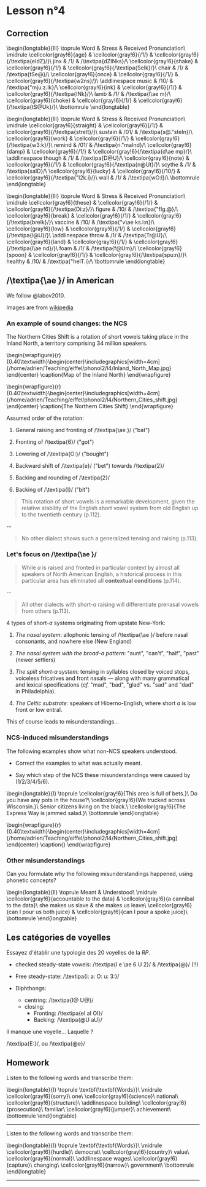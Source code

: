 # Lesson n°4




## Correction


\begin{longtable}{lll}
\toprule
Word & Stress & Received Pronunciation\\
\midrule
\cellcolor{gray!6}{age} & \cellcolor{gray!6}{/1/} & \cellcolor{gray!6}{/\textipa{eIdZ}/}\\
jinx & /1/ & /\textipa{dZINks}/\\
\cellcolor{gray!6}{shake} & \cellcolor{gray!6}{/1/} & \cellcolor{gray!6}{/\textipa{SeIk}/}\\
chair & /1/ & /\textipa{tSe@}/\\
\cellcolor{gray!6}{once} & \cellcolor{gray!6}{/1/} & \cellcolor{gray!6}{/\textipa{w2ns}/}\\
\addlinespace
music & /10/ & /\textipa{"mju:z.Ik}/\\
\cellcolor{gray!6}{ink} & \cellcolor{gray!6}{/1/} & \cellcolor{gray!6}{/\textipa{INk}/}\\
lamb & /1/ & /\textipa{l\ae m}/\\
\cellcolor{gray!6}{choke} & \cellcolor{gray!6}{/1/} & \cellcolor{gray!6}{/\textipa{tS@Uk}/}\\
\bottomrule
\end{longtable}


\begin{longtable}{lll}
\toprule
Word & Stress & Received Pronunciation\\
\midrule
\cellcolor{gray!6}{straight} & \cellcolor{gray!6}{/1/} & \cellcolor{gray!6}{/\textipa{streIt}/}\\
sustain & /01/ & /\textipa{s@."steIn}/\\
\cellcolor{gray!6}{work} & \cellcolor{gray!6}{/1/} & \cellcolor{gray!6}{/\textipa{w3:k}/}\\
remind & /01/ & /\textipa{ri."maInd}/\\
\cellcolor{gray!6}{damp} & \cellcolor{gray!6}{/1/} & \cellcolor{gray!6}{/\textipa{d\ae mp}/}\\
\addlinespace
though & /1/ & /\textipa{D@U}/\\
\cellcolor{gray!6}{note} & \cellcolor{gray!6}{/1/} & \cellcolor{gray!6}{/\textipa{n@Ut}/}\\
scythe & /1/ & /\textipa{saID}/\\
\cellcolor{gray!6}{lucky} & \cellcolor{gray!6}{/10/} & \cellcolor{gray!6}{/\textipa{"l2k.i}/}\\
wall & /1/ & /\textipa{wO:l}/\\
\bottomrule
\end{longtable}


\begin{longtable}{lll}
\toprule
Word & Stress & Received Pronunciation\\
\midrule
\cellcolor{gray!6}{these} & \cellcolor{gray!6}{/1/} & \cellcolor{gray!6}{/\textipa{Di:z}/}\\
figure & /10/ & /\textipa{"fIg.@}/\\
\cellcolor{gray!6}{break} & \cellcolor{gray!6}{/1/} & \cellcolor{gray!6}{/\textipa{breIk}/}\\
vaccine & /10/ & /\textipa{"v\ae ks.i:n}/\\
\cellcolor{gray!6}{low} & \cellcolor{gray!6}{/1/} & \cellcolor{gray!6}{/\textipa{l@U}/}\\
\addlinespace
throw & /1/ & /\textipa{Tr@U}/\\
\cellcolor{gray!6}{land} & \cellcolor{gray!6}{/1/} & \cellcolor{gray!6}{/\textipa{l\ae nd}/}\\
foam & /1/ & /\textipa{f@Um}/\\
\cellcolor{gray!6}{spoon} & \cellcolor{gray!6}{/1/} & \cellcolor{gray!6}{/\textipa{spu:n}/}\\
healthy & /10/ & /\textipa{"helT.i}/\\
\bottomrule
\end{longtable}

## /\textipa{\ae }/ in American

We follow @labov2010.

Images are from [wikipedia](https://en.wikipedia.org/wiki/Inland_Northern_American_English)




### An example of sound changes: the NCS

The Northern Cities Shift is a rotation of short vowels taking place
in the Inland North, a territory comprising 34 million speakers.


 \begin{wrapfigure}{r}{0.40\textwidth}\begin{center}\includegraphics[width=4cm]{/home/adrien/Teaching/eiffel/phonol2/l4/Inland_North_Map.jpg} \end{center} \caption{Map of the Inland North} \end{wrapfigure}



 
 \begin{wrapfigure}{r}{0.40\textwidth}\begin{center}\includegraphics[width=4cm]{/home/adrien/Teaching/eiffel/phonol2/l4/Northern_Cities_shift.jpg} \end{center} \caption{The Northern Cities Shift} \end{wrapfigure}

 


Assumed order of the rotation:

1. General raising and fronting of /\textipa{\ae }/ ("bat")

1. Fronting of /\textipa{6}/ ("got")

1. Lowering of /\textipa{O:}/ ("bought")

1. Backward shift of /\textipa{e}/ ("bet") towards /\textipa{2}/

1. Backing and rounding of /\textipa{2}/

1. Backing of /\textipa{I}/ ("bit")



> This rotation of short vowels is a remarkable development, given the relative stability of the English short vowel system from old English up to the twentieth century (p.112).

--

> No other dialect shows such a generalized tensing and raising (p.113).





 

### Let's focus on /\textipa{\ae }/

> While *a* is raised and fronted in particular context by almost all speakers of North American English, a historical process in this particular area  has eliminated all **contextual conditions** (p.114).
 
--

> All other dialects with short-*a* raising will differentiate prenasal vowels from others (p.113).
 



4 types of short-*a* systems originating from upstate New-York:

1. *The nasal system*: allophonic tensing of /\textipa{\ae }/ before nasal consonants, and nowhere else (New England)

1. *The nasal system with the broad-a pattern*: "aunt", "can't", "half", "past" (newer settlers)

1. *The split short-a system:* tensing in syllables closed by voiced stops, voiceless fricatives and front nasals — along with many grammatical and lexical specifications (*cf.* "mad", "bad", "glad" vs. "sad" and "dad" in Philadelphia).

1. *The Celtic substrate:* speakers of Hiberno-English, where short *a* is low front or low entral.

This of course leads to misunderstandings...



###  NCS-induced misunderstandings

The following examples show what non-NCS speakers understood.

* Correct the examples to what was actually meant.

* Say which step of the NCS these misunderstandings were caused by (1/2/3/4/5/6).





\begin{longtable}{l}
\toprule
\cellcolor{gray!6}{This area is full of bets.}\\
Do you have any pots in the house?\\
\cellcolor{gray!6}{We trucked across Wisconsin.}\\
Senior citizens living on the black.\\
\cellcolor{gray!6}{The Express Way is jammed salad.}\\
\bottomrule
\end{longtable}

 \begin{wrapfigure}{r}{0.40\textwidth}\begin{center}\includegraphics[width=4cm]{/home/adrien/Teaching/eiffel/phonol2/l4/Northern_Cities_shift.jpg} \end{center} \caption{} \end{wrapfigure}



### Other misunderstandings

Can you formulate *why* the following misunderstandings happened, using phonetic concepts?


\begin{longtable}{ll}
\toprule
Meant & Understood\\
\midrule
\cellcolor{gray!6}{accountable to the data} & \cellcolor{gray!6}{a cannibal to the data}\\
she makes us slave & she makes us leave\\
\cellcolor{gray!6}{can I pour us both juice} & \cellcolor{gray!6}{can I pour a spoke juice}\\
\bottomrule
\end{longtable}
 

## Les catégories de voyelles

Essayez d'établir une typologie des 20 voyelles de la *RP*.



* checked steady-state vowels: /\textipa{I e \ae  6 U 2}/ & /\textipa{@}/ (!!)

* Free steady-state: /\textipa{i: a: O: u: 3:}/

* Diphthongs:
  - centring: /\textipa{I@ U@}/
  - closing:
    - Fronting: /\textipa{eI aI OI}/
    - Backing: /\textipa{@U aU}/

Il manque une voyelle... Laquelle ?



 /\textipa{E:}/, ou /\textipa{@e}/



## Homework

Listen to the following words and transcribe them:



 
\begin{longtable}{l}
\toprule
\textbf{\textbf{Words}}\\
\midrule
\cellcolor{gray!6}{sorry}\\
one\\
\cellcolor{gray!6}{science}\\
national\\
\cellcolor{gray!6}{structure}\\
\addlinespace
building\\
\cellcolor{gray!6}{prosecution}\\
familiar\\
\cellcolor{gray!6}{jumper}\\
achievement\\
\bottomrule
\end{longtable} 

---

Listen to the following words and transcribe them:



 
\begin{longtable}{l}
\toprule
\textbf{\textbf{Words}}\\
\midrule
\cellcolor{gray!6}{hurdle}\\
democrat\\
\cellcolor{gray!6}{country}\\
value\\
\cellcolor{gray!6}{normal}\\
\addlinespace
wages\\
\cellcolor{gray!6}{capture}\\
changing\\
\cellcolor{gray!6}{narrow}\\
government\\
\bottomrule
\end{longtable} 

---
